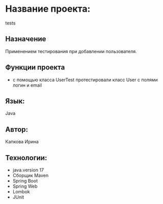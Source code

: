 # Название проекта:

tests
## Назначение

Применением тестирования при добавлении пользователя.

## Функции проекта
-  с помощью класса UserTest протестировали класс User с полями логин и email
## Язык:
Java

## Автор:
Капкова Ирина

## Технологии:

- java.version 17
- Сборщик Maven
- Spring Boot
- Spring Web
- Lombok
- JUnit
